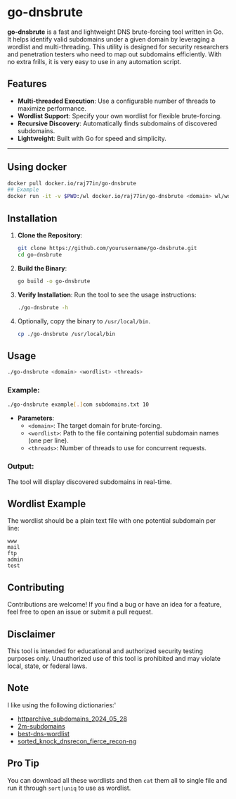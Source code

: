 # go-dnsbrute

**go-dnsbrute** is a fast and lightweight DNS brute-forcing tool written in Go. It helps identify valid subdomains under a given domain by leveraging a wordlist and multi-threading. This utility is designed for security researchers and penetration testers who need to map out subdomains efficiently. With no extra frills, it is very easy to use in any automation script.

## Features

* **Multi-threaded Execution**: Use a configurable number of threads to maximize performance.
* **Wordlist Support**: Specify your own wordlist for flexible brute-forcing.
* **Recursive Discovery**: Automatically finds subdomains of discovered subdomains.
* **Lightweight**: Built with Go for speed and simplicity.

---

## Using docker

```bash
docker pull docker.io/raj77in/go-dnsbrute
## Example
docker run -it -v $PWD:/wl docker.io/raj77in/go-dnsbrute <domain> wl/wordlist.txt 10
```

## Installation

1. **Clone the Repository**:

   ```bash
   git clone https://github.com/yourusername/go-dnsbrute.git
   cd go-dnsbrute
   ```

2. **Build the Binary**:

   ```bash
   go build -o go-dnsbrute
   ```

3. **Verify Installation**:
   Run the tool to see the usage instructions:

   ```bash
   ./go-dnsbrute -h
   ```

4. Optionally, copy the binary to `/usr/local/bin`.

   ```bash
   cp ./go-dnsbrute /usr/local/bin
   ```

## Usage

```bash
./go-dnsbrute <domain> <wordlist> <threads>
```

### Example:

```bash
./go-dnsbrute example[.]com subdomains.txt 10
```

* **Parameters**:
  * `<domain>`: The target domain for brute-forcing.
  * `<wordlist>`: Path to the file containing potential subdomain names (one per line).
  * `<threads>`: Number of threads to use for concurrent requests.

### Output:

The tool will display discovered subdomains in real-time.


## Wordlist Example

The wordlist should be a plain text file with one potential subdomain per line:

```plaintext
www
mail
ftp
admin
test
```

## Contributing

Contributions are welcome! If you find a bug or have an idea for a feature, feel free to open an issue or submit a pull request.


## Disclaimer

This tool is intended for educational and authorized security testing purposes only. Unauthorized use of this tool is prohibited and may violate local, state, or federal laws.

## Note

 I like using the following dictionaries:'

* [httparchive_subdomains_2024_05_28](https://wordlists-cdn.assetnote.io/data/automated/httparchive_subdomains_2024_05_28.txt)
* [2m-subdomains](https://wordlists-cdn.assetnote.io/data/manual/2m-subdomains.txt)
* [best-dns-wordlist](https://wordlists-cdn.assetnote.io/data/manual/best-dns-wordlist.txt)
* [sorted_knock_dnsrecon_fierce_recon-ng](https://github.com/danielmiessler/SecLists/blob/master/Discovery/DNS/sorted_knock_dnsrecon_fierce_recon-ng.txt)

## Pro Tip

You can download all these wordlists and then `cat` them all to single file and run it through `sort|uniq` to use as
wordlist.

